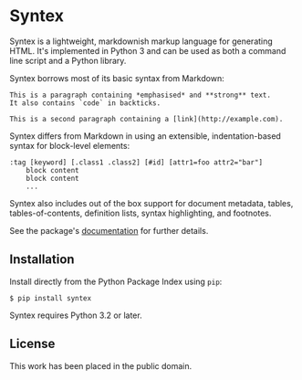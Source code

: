 
Syntex
======

Syntex is a lightweight, markdownish markup language for generating HTML. It's implemented in Python 3 and can be used as both a command line script and a Python library.

Syntex borrows most of its basic syntax from Markdown:

    This is a paragraph containing *emphasised* and **strong** text.
    It also contains `code` in backticks.

    This is a second paragraph containing a [link](http://example.com).

Syntex differs from Markdown in using an extensible, indentation-based syntax for block-level elements:

    :tag [keyword] [.class1 .class2] [#id] [attr1=foo attr2="bar"]
        block content
        block content
        ...

Syntex also includes out of the box support for document metadata, tables, tables-of-contents, definition lists, syntax highlighting, and footnotes.

See the package's [documentation](http://mulholland.xyz/docs/syntex/) for further details.



Installation
------------

Install directly from the Python Package Index using `pip`:

    $ pip install syntex

Syntex requires Python 3.2 or later.



License
-------

This work has been placed in the public domain.
